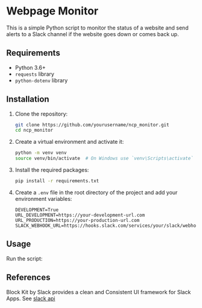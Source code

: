 # Webpage Monitor

This is a simple Python script to monitor the status of a website and send alerts to a Slack channel if the website goes down or comes back up.

## Requirements

- Python 3.6+
- `requests` library
- `python-dotenv` library

## Installation

1. Clone the repository:
   
    ```sh
    git clone https://github.com/yourusername/ncp_monitor.git
    cd ncp_monitor
    ```
    
2. Create a virtual environment and activate it:
 
    ```sh
    python -m venv venv
    source venv/bin/activate  # On Windows use `venv\Scripts\activate`
    ```

3. Install the required packages:
    
    ```sh
    pip install -r requirements.txt
    ```

4. Create a `.env` file in the root directory of the project and add your environment variables:

    ```env
    DEVELOPMENT=True
    URL_DEVELOPMENT=https://your-development-url.com
    URL_PRODUCTION=https://your-production-url.com
    SLACK_WEBHOOK_URL=https://hooks.slack.com/services/your/slack/webhook/url

    ```

## Usage

Run the script:

## References

Block Kit by Slack provides a clean and Consistent UI framework for Slack Apps.  See [slack api](https://api.slack.com/block-kit#:~:text=Customize%20the%20order%20and%20appearance%20of%20information%20and,be%20stacked%20and%20arranged%20to%20create%20app%20layouts.)